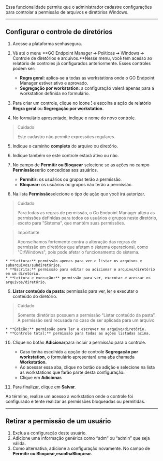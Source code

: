 Essa funcionalidade permite que o administrador cadastre configurações para controlar a permissão de arquivos e diretórios Windows.



---

## Configurar o controle de diretórios

1. Acesse a plataforma senhasegura.
2. Vá até o menu **GO Endpoint Manager ➔ Políticas ➔ Windows ➔ Controle de diretórios e arquivos.**Nesse menu, você tem acesso ao relatório de controles já configurados anteriormente. Esses controles podem ser:


	* **Regra geral:** aplica\-se a todas as workstations onde o GO Endpoint Manager estiver ativo e aprovado.
	* **Segregação por workstation:** a configuração valerá apenas para a workstation definida no formulário.
3. Para criar um controle, clique no ícone **⁝** e escolha a ação de relatório **Regra geral** ou **Segregação por workstation.**
4. No formulário apresentado, indique o nome do novo controle.


> Cuidado
> 
> Este cadastro não permite expressões regulares.
5. Indique o caminho **completo** do arquivo ou diretório.
6. Indique também se este controle estará ativo ou não.
7. No campo de **Permitir ou Bloquear** selecione se as ações no campo **Permissão**serão concedidas aos usuários.


	* **Permitir:** os usuários ou grupos terão a permissão.
	* **Bloquear:** os usuários ou grupos não terão a permissão.
8. Na lista **Permissão**selecione o tipo de ação que você irá autorizar.


> Cuidado
> 
> Para todas as regras de permissão, o Go Endpoint Manager altera as permissões definidas para todos os usuários e grupos neste diretório, exceto para "Sistema", que mantém suas permissões.


> Importante
> 
> Aconselhamos fortemente contra a alteração das regras de permissão em diretórios que afetam o sistema operacional, como "C:\\Windows", pois pode afetar o funcionamento do sistema.


	* **Leitura:** permissão apenas para ver e listar os arquivos e subarquivos/subdiretórios.
	* **Escrita:** permissão para editar ou adicionar o arquivo/diretório em um diretório.
	* **Leitura e execução:** permissão para ver, executar e acessar os arquivos/diretório.
9. **Listar conteúdo da pasta:** permissão para ver, ler e executar o conteúdo do diretório.


> Cuidado
> 
> Somente diretórios possuem a permissão “Listar conteúdo da pasta”. A permissão será recusada no caso de ser aplicada para um arquivo


	* **Edição:** permissão para ler e escrever no arquivo/diretório.
	* **Controle total:** permissão para todas as ações listadas acima.
10. Clique no botão **Adicionar**para incluir a permissão para o controle.


	* Caso tenha escolhido a opção de controle **Segregação por workstation,** o formulário apresentará uma aba chamada **Workstation.**
	* Ao acessar essa aba, clique no botão de adição e selecione na lista as workstations que farão parte desta configuração.
	* Clique em **Adicionar.**
11. Para finalizar, clique em **Salvar.**

Ao término, realize um acesso à workstation onde o controle foi configurado e tente realizar as permissões bloqueadas ou permitidas.



---

## Retirar a permissão de um usuário

1. Exclua a configuração deste usuário.
2. Adicione uma informação genérica como “adm” ou “admin” que seja válida.
3. Como alternativa, adicione a configuração novamente. No campo de **Permitir ou Bloquear,**escolha**Bloquear.**

